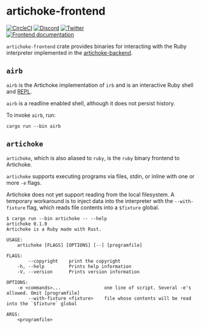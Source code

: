 # artichoke-frontend

[![CircleCI](https://circleci.com/gh/artichoke/artichoke.svg?style=svg)](https://circleci.com/gh/artichoke/artichoke)
[![Discord](https://img.shields.io/discord/607683947496734760)](https://discord.gg/QCe2tp2)
[![Twitter](https://img.shields.io/twitter/follow/artichokeruby?label=Follow&style=social)](https://twitter.com/artichokeruby)
<br>
[![Frontend documentation](https://img.shields.io/badge/docs-artichoke--frontend-blue.svg)](https://artichoke.github.io/artichoke/artichoke_frontend/)

`artichoke-frontend` crate provides binaries for interacting with the Ruby
interpreter implemented in the [artichoke-backend](/artichoke-backend).

## `airb`

`airb` is the Artichoke implementation of `irb` and is an interactive Ruby shell
and [REPL](https://en.wikipedia.org/wiki/Read%E2%80%93eval%E2%80%93print_loop).

`airb` is a readline enabled shell, although it does not persist history.

To invoke `airb`, run:

```shell
cargo run --bin airb
```

## `artichoke`

`artichoke`, which is also aliased to `ruby`, is the `ruby` binary frontend to
Artichoke.

`artichoke` supports executing programs via files, stdin, or inline with one or
more `-e` flags.

Artichoke does not yet support reading from the local filesystem. A temporary
workaround is to inject data into the interpreter with the `--with-fixture`
flag, which reads file contents into a `$fixture` global.

```console
$ cargo run --bin artichoke -- --help
artichoke 0.1.0
Artichoke is a Ruby made with Rust.

USAGE:
    artichoke [FLAGS] [OPTIONS] [--] [programfile]

FLAGS:
        --copyright    print the copyright
    -h, --help         Prints help information
    -V, --version      Prints version information

OPTIONS:
    -e <commands>...                one line of script. Several -e's allowed. Omit [programfile]
        --with-fixture <fixture>    file whose contents will be read into the `$fixture` global

ARGS:
    <programfile>
```
